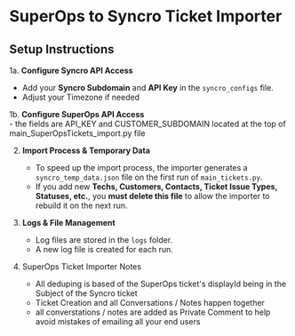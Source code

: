 # SuperOps to Syncro Ticket Importer

## Setup Instructions

1a. **Configure Syncro API Access**  
   - Add your **Syncro Subdomain** and **API Key** in the `syncro_configs` file.
   - Adjust your Timezone if needed

1b. **Configure SuperOps API Access**  
    - the fields are API_KEY and CUSTOMER_SUBDOMAIN located at the top of main_SuperOpsTickets_import.py file


2. **Import Process & Temporary Data**  
   - To speed up the import process, the importer generates a `syncro_temp_data.json` file on the first run of `main_tickets.py`.  
   - If you add new **Techs, Customers, Contacts, Ticket Issue Types, Statuses, etc.**, you **must delete this file** to allow the importer to rebuild it on the next run.

3. **Logs & File Management**  
   - Log files are stored in the `logs` folder.  
   - A new log file is created for each run.


4. SuperOps Ticket Importer Notes
    - All deduping is based of the SuperOps ticket's displayId being in the Subject of the Syncro ticket
    - Ticket Creation and all Conversations / Notes happen together
    - all converstations / notes are added as Private Comment to help avoid mistakes of emailing all your end users